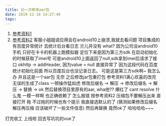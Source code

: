 ```yaml
---
title: 记一次修改aar包
date: 2019-12-18 14:27:40
tags:
---
```


<!-- more -->
1. [参考资料1](https://blog.csdn.net/stil_king/article/details/89574538)
2. [参考资料2](https://blog.csdn.net/q610098308/article/details/79738557)
客服小姐姐说应用会在android10上崩溃,我就去看问题
项目集成的有百度异常统计 去统计后台看日志 兰儿并没有 what? 因为公司没android10手机 只好在卡卡的机器上跑模拟器
定位下来是因为第三方sdk 在启动初始化的时候获取了imei号 可是android10上面返回了null,sdk拿到imei后请求了接口
okhttp -> addHeader, 因为value = null 直接异常了
因为这段代码在百度统计初始化前面 所以百度后台也没记录日志。
可是这是第三方sdk啊~ 我怎么办 并且这是一个aar包
无奈 之后修改jar包重打包 参考资料1满心欢喜的改完 无误的生成了class 一顿操作猛如虎 修改后缀名 -> 解压 -> 修改后缀名 -> 解压 -> 替换 -> ok 
然后替换项目里原有的aar, wha他?? 爆红了 cant resolve 什么鬼
一模一样啊 也正确依赖了 怎么报错
按参考资料2 压缩包不要解压出来 直接打开 拖  不过拖的时候也有个提示 我直接选默认的了 (猜测如果修改后缀名解压再压缩 应该破坏了一些文件信息)
然后再替换 竟然ok了 哈哈哈哈~~~

打完收工 上线啦 回去写坑坑的vue了
